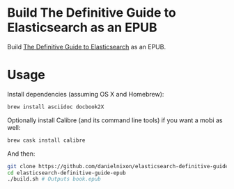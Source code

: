 Build The Definitive Guide to Elasticsearch as an EPUB
=============================================
Build [The Definitive Guide to Elasticsearch](https://github.com/elastic/elasticsearch-definitive-guide) as an EPUB.

Usage
=====

Install dependencies (assuming OS X and Homebrew):
```bash
brew install asciidoc docbook2X
```

Optionally install Calibre (and its command line tools) if you want a mobi as well:
```bash
brew cask install calibre
```

And then:
```bash
git clone https://github.com/danielnixon/elasticsearch-definitive-guide-epub.git
cd elasticsearch-definitive-guide-epub
./build.sh # Outputs book.epub
```
